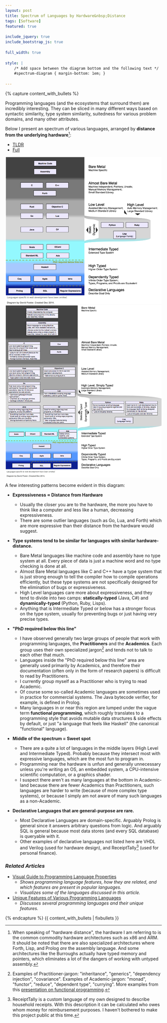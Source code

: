```yaml
---
layout: post
title: Spectrum of Languages by Hardware&nbsp;Distance
tags: [Software]
featured: true

include_jquery: true
include_bootstrap_js: true

full_width: true

style: |
    /* Add space between the diagram bottom and the following text */
    #spectrum-diagram { margin-bottom: 1em; }

---
```

{% capture content_with_bullets %}

Programming languages (and the ecosystems that surround them) are incredibly interesting. They can be sliced in many different ways based on syntactic similarity, type system similarity, suitedness for various problem domains, and many other attributes.

Below I present an spectrum of various languages, arranged by **distance from the underlying hardware**[^hw-dist]:

<ul class="nav nav-tabs">
  <li class="active">
    <a href="#diagram-tldr" class="tab-header" data-toggle="tab">
      TLDR
    </a>
  </li>
  <li class="">
    <a href="#diagram-full" class="tab-header" data-toggle="tab">
      Full
    </a>
  </li>
</ul>
<div class="tab-content" id="spectrum-diagram">
  <img class="tab-pane active" id="diagram-tldr" src="/assets/2014/hardware-distance/tldr-125perc-72dpi.png" />
  <img class="tab-pane"        id="diagram-full" src="/assets/2014/hardware-distance/full-100perc-72dpi.png" />
</div>

A few interesting patterns become evident in this diagram:

* **Expressiveness <span title="is proportional to" style="cursor: help">∝</span> Distance from Hardware**
    * Usually the closer you are to the hardware, the more you have to think like a computer and less like a human, decreasing expressiveness.
    * There are some outlier languages (such as Go, Lua, and Forth) which are more expressive than their distance from the hardware would suggest.

* **Type systems tend to be similar for languages with similar hardware-distance.**
    * Bare Metal languages like machine code and assembly have no type system at all. Every piece of data is just a machine word and no type checking is done at all.
    * Almost Bare Metal languages like C and C++ have a type system that is just strong enough to tell the compiler how to compile operations efficiently, but these type systems are not specifically designed for the elimination of bugs or expressiveness.
    * High Level languages care more about expressiveness, and they tend to divide into two camps: **statically-typed** (Java, C#) and **dynamically-typed** (Python, Ruby, Lisps).
    * Anything that is Intermediate Typed or below has a stronger focus on the type system, usually for preventing bugs or just having very precise types.

* **"PhD required below this line"**
    * I have observed generally two large groups of people that work with programming languages, the **Practitioners** and the **Academics**. Each group uses their own specialized jargon[^jargon] and tends not to talk to each other that much.
    * Languages inside the "PhD required below this line" area are generally used primarily by Academics, and therefore their documentation (often only in the form of research papers) is difficult to read by Practitioners.
    * I currently group myself as a Practitioner who is trying to read Academic.
    * Of course some so-called Academic languages are sometimes used in practice for commercial systems. The Java bytecode verifier, for example, is defined in Prolog.
    * Many languages in or near this region are lumped under the vague term **functional programming**, which roughly translates to a programming style that avoids mutable data structures & side effects by default, or just "a language that feels like Haskell" (the canonical "functional" language).

* **Middle of the spectrum = Sweet spot**
    * There are a quite a lot of languages in the middle layers (High Level and Intermediate Typed). Probably because they intersect most with expressive languages, which are the most fun to program in.
    * Programming near the hardware is unfun and generally unnecessary unless you're writing an OS, an embedded system, a CPU-intensive scientific computation, or a graphics shader.
    * I suspect there aren't as many languages at the bottom in Academic-land because there are fewer Academics than Practitioners, such languages are harder to write (because of more complex type systems), or because I simply am not aware of many such languages as a non-Academic.

* **Declarative Languages that are general-purpose are rare.**
    * Most Declarative Languages are domain-specific. Arguably Prolog is general since it answers arbitrary questions from logic. And arguably SQL is general because most data stores (and every SQL database) is queryable with it.
    * Other examples of declarative languages not listed here are VHDL and Verilog (used for hardware design), and ReceiptTally[^rt] (used for personal finance).

[^hw-dist]: When speaking of "hardware distance", the hardware I am referring to is the common commodity hardware architectures such as x86 and ARM. It should be noted that there are also specialized architectures where Forth, Lisp, and Prolog *are* the assembly language. And some architectures like the Burroughs actually have typed memory and pointers, which eliminates a lot of the dangers of working with untyped assembly.

[^jargon]: Examples of Practitioner-jargon: "inheritance", "generics", "dependency injection", "covariance". Examples of Academic-jargon: "monad", "functor", "reduce", "dependent type", "currying". More examples from this [presentation on functional programming](http://www.slideshare.net/ScottWlaschin/fp-patterns-buildstufflt/10).

[^rt]: ReceiptTally is a custom language of my own designed to describe household receipts. With this description it can be calculated who owes whom money for reimbursement purposes. I haven't bothered to make this project public at this time.


### *Related Articles*

* [Visual Guide to Programming Language Properties](/articles/2013/02/20/visual-guide-to-programming-language-properties/)
    * *Shows programming language features, how they are related, and which features are present in popular languages.*
    * *Visualizes some of the languages discussed in this article.*
* [Unique Features of Various Programming Languages](/articles/2013/01/29/unique-features-of-various-programming-languages/)
    * *Discusses several programming languages and their unique features.*

{% endcapture %}
{{ content_with_bullets | fixbullets }}


 